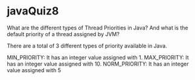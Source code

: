 # javaQuiz8
What are the different types of Thread Priorities in Java? And what is the default priority of a thread assigned by JVM?


There are a total of 3 different types of priority available in Java. 

MIN_PRIORITY: It has an integer value assigned with 1.
MAX_PRIORITY: It has an integer value assigned with 10.
NORM_PRIORITY: It has an integer value assigned with 5

